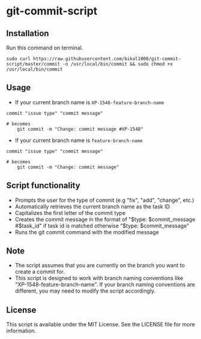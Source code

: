 # git-commit-script

## Installation

Run this command on terminal.

```shell
sudo curl https://raw.githubusercontent.com/bikal1000/git-commit-script/master/commit -o /usr/local/bin/commit && sudo chmod +x /usr/local/bin/commit
```

## Usage
* If your current branch name is `XP-1548-feature-branch-name`

```shell
commit "issue type" "commit message"

# becomes
    git commit -m "Change: commit message #XP-1548"
```

* If your current branch name is `feature-branch-name`

```shell
commit "issue type" "commit message"

# becomes
    git commit -m "Change: commit message"
```

## Script functionality
- Prompts the user for the type of commit (e.g "fix", "add", "change", etc.)
- Automatically retrieves the current branch name as the task ID
- Capitalizes the first letter of the commit type
- Creates the commit message in the format of "$type: $commit_message #$task_id" if task id is matched otherwise "$type: $commit_message"
- Runs the git commit command with the modified message

## Note
- The script assumes that you are currently on the branch you want to create a commit for.
- This script is designed to work with branch naming conventions like "XP-1548-feature-branch-name". If your branch naming conventions are different, you may need to modify the script accordingly.

## License
This script is available under the MIT License. See the LICENSE file for more information.